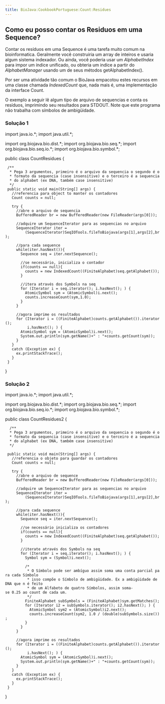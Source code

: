 ```yaml
---
title: BioJava:CookbookPortuguese:Count:Residues
---
```


Como eu posso contar os Residuos em uma Sequence?
-------------------------------------------------

Contar os resíduos em uma Sequence é uma tarefa muito comum na
bioinformatica. Geralmente você construiria um array de inteiros e
usaria algum sistema indexador. Ou ainda, você poderia usar um
*AlphabetIndex* para impor um índice unificado, ou obteria um indice a
partir do *AlphabetManager* usando um de seus métodos
getAlphabetIndex().

Por ser uma atividade tão comum o BioJava empacotou estes recursos em
uma classe chamada *IndexedCount* que, nada mais é, uma implementação da
interface Count.

O exemplo a seguir lê algum tipo de arquivo de sequencias e conta os
resíduos, imprimindo seu resultados para STDOUT. Note que este programa
não trabalha com símbolos de ambigüidade.

### Solução 1

<java> import java.io.\*; import java.util.\*;

import org.biojava.bio.dist.\*; import org.biojava.bio.seq.\*; import
org.biojava.bio.seq.io.\*; import org.biojava.bio.symbol.\*;

public class CountResidues {

` /**`  
`  * Pega 3 argumentos, primeiro é o arquivo da sequencia o segundo é o`  
`  * formato da sequencia (case insensitive) e o terceiro é a sequencia`  
`  * do alphabet (ex DNA, também case insensitive)`  
`  */`  
` public static void main(String[] args) {`  
`   //referencia para object to manter os contadores`  
`   Count counts = null;`

`   try {`  
`     //abre o arquivo de sequencia`  
`     BufferedReader br = new BufferedReader(new FileReader(args[0]));`

`     //adquire um SequenceIterator para as sequencias no arquivo`  
`     SequenceIterator iter =`  
`         (SequenceIterator)SeqIOTools.fileToBiojava(args[1],args[2],br);`

`     //para cada sequence`  
`     while(iter.hasNext()){`  
`       Sequence seq = iter.nextSequence();`

`       //se necessário, inicializa o contador`  
`       if(counts == null){`  
`         counts = new IndexedCount((FiniteAlphabet)seq.getAlphabet());`  
`       }`

`       //itera através dos Symbols na seq`  
`       for (Iterator i = seq.iterator(); i.hasNext(); ) {`  
`         AtomicSymbol sym = (AtomicSymbol)i.next();`  
`         counts.increaseCount(sym,1.0);`  
`       }`  
`     }`

`     //agora imprime os resultados`  
`     for (Iterator i = ((FiniteAlphabet)counts.getAlphabet()).iterator();`  
`          i.hasNext(); ) {`  
`       AtomicSymbol sym = (AtomicSymbol)i.next();`  
`       System.out.println(sym.getName()+" : "+counts.getCount(sym));`  
`     }`  
`   }`  
`   catch (Exception ex) {`  
`     ex.printStackTrace();`  
`   }`  
` }`

} </java>

### Solução 2

<java> import java.io.\*; import java.util.\*;

import org.biojava.bio.dist.\*; import org.biojava.bio.seq.\*; import
org.biojava.bio.seq.io.\*; import org.biojava.bio.symbol.\*;

public class CountResidues2 {

`  /**`  
`  * Pega 3 argumentos, primeiro é o arquivo da sequencia o segundo é o`  
`  * formato da sequencia (case insensitive) e o terceiro é a sequencia`  
`  * do alphabet (ex DNA, também case insensitive)`  
`  */`

` public static void main(String[] args) {`  
`   //referencia o objeto para guardar os contadores`  
`   Count counts = null;`

`   try {`  
`     //abre o arquivo de sequence`  
`     BufferedReader br = new BufferedReader(new FileReader(args[0]));`

`     //adquire um SequenceIterator para as sequencias no arquivo`  
`     SequenceIterator iter =`  
`         (SequenceIterator)SeqIOTools.fileToBiojava(args[1],args[2],br);`

`     //para cada sequence`  
`     while(iter.hasNext()){`  
`       Sequence seq = iter.nextSequence();`

`       //se necessário inicializa os contadores`  
`       if(counts == null){`  
`         counts = new IndexedCount((FiniteAlphabet)seq.getAlphabet());`  
`       }`

`       //iterate através dos Symbols na seq`  
`       for (Iterator i = seq.iterator(); i.hasNext(); ) {`  
`         Symbol sym = (Symbol)i.next();`

`         /*`  
`          * O Símbolo pode ser ambíguo assim soma uma conta parcial para cada Símbolo`  
`          * isso compõe o Símbolo de ambigüidade. Ex a ambigüidade de DNA que n é feito`  
`          * de um Alfabeto de quatro Símbolos, assim soma-se 0.25 ao count de cada um.`  
`          */`  
`         FiniteAlphabet subSymbols = (FiniteAlphabet)sym.getMatches();`  
`         for (Iterator i2 = subSymbols.iterator(); i2.hasNext(); ) {`  
`           AtomicSymbol sym2 = (AtomicSymbol)i2.next();`  
`           counts.increaseCount(sym2, 1.0 / (double)subSymbols.size());`  
`         }`  
`       }`  
`     }`

`     //agora imprime os resultados`  
`     for (Iterator i = ((FiniteAlphabet)counts.getAlphabet()).iterator();`  
`          i.hasNext(); ) {`  
`       AtomicSymbol sym = (AtomicSymbol)i.next();`  
`       System.out.println(sym.getName()+" : "+counts.getCount(sym));`  
`     }`  
`   }`  
`   catch (Exception ex) {`  
`     ex.printStackTrace();`  
`   }`  
` }`

} </java>
